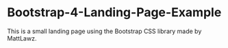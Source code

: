 # Bootstrap-4-Landing-Page-Example
This is a small landing page using the Bootstrap CSS library made by MattLawz.
